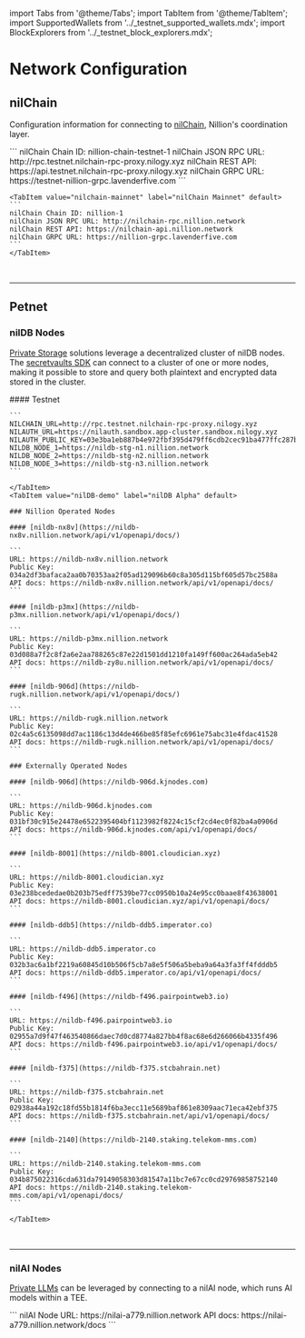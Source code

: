 import Tabs from '@theme/Tabs';
import TabItem from '@theme/TabItem';
import SupportedWallets from '../\_testnet_supported_wallets.mdx';
import BlockExplorers from '../\_testnet_block_explorers.mdx';

# Network Configuration

## nilChain

Configuration information for connecting to [nilChain](https://github.com/NillionNetwork/nilchain), Nillion's coordination layer.

<Tabs>
    <TabItem value="nilchain-testnet" label="nilChain Testnet" default>
    ```
    nilChain Chain ID: nillion-chain-testnet-1
    nilChain JSON RPC URL: http://rpc.testnet.nilchain-rpc-proxy.nilogy.xyz
    nilChain REST API: https://api.testnet.nilchain-rpc-proxy.nilogy.xyz
    nilChain GRPC URL: https://testnet-nillion-grpc.lavenderfive.com
    ```
    </TabItem>

    <TabItem value="nilchain-mainnet" label="nilChain Mainnet" default>
    ```
    nilChain Chain ID: nillion-1
    nilChain JSON RPC URL: http://nilchain-rpc.nillion.network
    nilChain REST API: https://nilchain-api.nillion.network
    nilChain GRPC URL: https://nillion-grpc.lavenderfive.com
    ```
    </TabItem>

</Tabs>
<br/>

---

## Petnet

### nilDB Nodes

[Private Storage](/build/private-storage/overview) solutions leverage a decentralized cluster of nilDB nodes. The [secretvaults SDK](/build/private-storage/secretvaults) can connect to a cluster of one or more nodes, making it possible to store and query both plaintext and encrypted data stored in the cluster.

<Tabs>
    <TabItem value="nilDB-update" label="nilDB Testnet">
    #### Testnet

    ```
    NILCHAIN_URL=http://rpc.testnet.nilchain-rpc-proxy.nilogy.xyz
    NILAUTH_URL=https://nilauth.sandbox.app-cluster.sandbox.nilogy.xyz
    NILAUTH_PUBLIC_KEY=03e3ba1eb887b4e972fbf395d479ff6cdb2cec91ba477ffc287b2b9cb5ec2161aa
    NILDB_NODE_1=https://nildb-stg-n1.nillion.network
    NILDB_NODE_2=https://nildb-stg-n2.nillion.network
    NILDB_NODE_3=https://nildb-stg-n3.nillion.network
    ```

    </TabItem>
    <TabItem value="nilDB-demo" label="nilDB Alpha" default>

    ### Nillion Operated Nodes

    #### [nildb-nx8v](https://nildb-nx8v.nillion.network/api/v1/openapi/docs/)

    ```
    URL: https://nildb-nx8v.nillion.network
    Public Key: 034a2df3bafaca2aa0b70353aa2f05ad129096b60c8a305d115bf605d57bc2588a
    API docs: https://nildb-nx8v.nillion.network/api/v1/openapi/docs/
    ```

    #### [nildb-p3mx](https://nildb-p3mx.nillion.network/api/v1/openapi/docs/)

    ```
    URL: https://nildb-p3mx.nillion.network
    Public Key: 03d088a7f2c8f2a6e2aa788265c87e22d1501dd1210fa149ff600ac264ada5eb42
    API docs: https://nildb-zy8u.nillion.network/api/v1/openapi/docs/
    ```

    #### [nildb-906d](https://nildb-rugk.nillion.network/api/v1/openapi/docs/)

    ```
    URL: https://nildb-rugk.nillion.network
    Public Key: 02c4a5c6135098dd7ac1186c13d4de466be85f85efc6961e75abc31e4fdac41528
    API docs: https://nildb-rugk.nillion.network/api/v1/openapi/docs/
    ```

    ### Externally Operated Nodes

    #### [nildb-906d](https://nildb-906d.kjnodes.com)

    ```
    URL: https://nildb-906d.kjnodes.com
    Public Key: 031bf30c915e24478e6522395404bf1123982f8224c15cf2cd4ec0f82ba4a0906d
    API docs: https://nildb-906d.kjnodes.com/api/v1/openapi/docs/
    ```

    #### [nildb-8001](https://nildb-8001.cloudician.xyz)

    ```
    URL: https://nildb-8001.cloudician.xyz
    Public Key: 03e238bcededae0b203b75edff7539be77cc0950b10a24e95cc0baae8f43638001
    API docs: https://nildb-8001.cloudician.xyz/api/v1/openapi/docs/
    ```

    #### [nildb-ddb5](https://nildb-ddb5.imperator.co)

    ```
    URL: https://nildb-ddb5.imperator.co
    Public Key: 032b3ac6a1bf2219a60845d10b506f5cb7a8e5f506a5beba9a64a3fa3ff4fdddb5
    API docs: https://nildb-ddb5.imperator.co/api/v1/openapi/docs/
    ```

    #### [nildb-f496](https://nildb-f496.pairpointweb3.io)

    ```
    URL: https://nildb-f496.pairpointweb3.io
    Public Key: 02955a7d9f47f463540866daec7d0cd8774a827bb4f8ac68e6d266066b4335f496
    API docs: https://nildb-f496.pairpointweb3.io/api/v1/openapi/docs/
    ```

    #### [nildb-f375](https://nildb-f375.stcbahrain.net)

    ```
    URL: https://nildb-f375.stcbahrain.net
    Public Key: 02938a44a192c18fd55b1814f6ba3ecc11e5689baf861e8309aac71eca42ebf375
    API docs: https://nildb-f375.stcbahrain.net/api/v1/openapi/docs/
    ```

    #### [nildb-2140](https://nildb-2140.staking.telekom-mms.com)

    ```
    URL: https://nildb-2140.staking.telekom-mms.com
    Public Key: 034b875022316cda631da79149058303d81547a11bc7e67cc0cd29769858752140
    API docs: https://nildb-2140.staking.telekom-mms.com/api/v1/openapi/docs/
    ```

    </TabItem>

</Tabs>
<br/>

---

### nilAI Nodes

[Private LLMs](/build/private-llms/overview) can be leveraged by connecting to a nilAI node, which runs AI models within a TEE.

<Tabs>
    <TabItem value="nilAI-testnet" label="nilAI Alpha" default>
       ```
       nilAI Node URL: https://nilai-a779.nillion.network
       API docs: https://nilai-a779.nillion.network/docs
       ```
    </TabItem>

</Tabs>
<br/>
